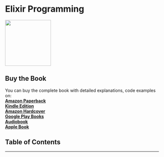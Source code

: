 # Elixir Programming

<img src="https://is1-ssl.mzstatic.com/image/thumb/Publication221/v4/41/7d/3a/417d3aac-9165-8dc4-7b05-ff2490209129/313196cf-a02c-4b8b-ae3b-756e85a8f189_cover_image.png/626x0w.webp" width="150" />

## Buy the Book

You can buy the complete book with detailed explanations, code examples on:  
**[Amazon Paperback](https://www.amazon.com/dp/B0DRRT8551)**  
**[Kindle Edition](https://www.amazon.com/dp/B0DRPJ3B79)**  
**[Amazon Hardcover](https://www.amazon.com/dp/B0DRPMZNMD)**  
**[Google Play Books](https://play.google.com/store/books/details?id=st46EQAAQBAJ)**  
**[Audiobook](https://play.google.com/store/audiobooks/details?id=AQAAAEDymzDb0M)**  
**[Apple Book](https://books.apple.com/us/book/elixir-programming/id6739944973)**  

## Table of Contents

---
